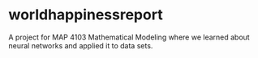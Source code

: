 # worldhappinessreport
A project for MAP 4103 Mathematical Modeling where we learned about neural networks and applied it to data sets. 
